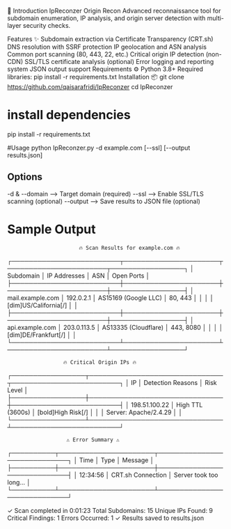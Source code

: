 🌟 Introduction
IpReconzer Origin Recon Advanced reconnaissance tool for subdomain enumeration, IP analysis, and origin server detection with multi-layer security checks.

Features ✨
Subdomain extraction via Certificate Transparency (CRT.sh)
DNS resolution with SSRF protection
IP geolocation and ASN analysis
Common port scanning (80, 443, 22, etc.)
Critical origin IP detection (non-CDN)
SSL/TLS certificate analysis (optional)
Error logging and reporting system
JSON output support
Requirements ⚙️
Python 3.8+
Required libraries: pip install -r requirements.txt
Installation 📦
git clone https://github.com/qaisarafridi/IpReconzer
cd IpReconzer

# install dependencies
pip install -r requirements.txt

#Usage
python IpReconzer.py -d example.com [--ssl] [--output results.json]

## Options
-d & --domain --> Target domain (required)
--ssl --> Enable SSL/TLS scanning (optional)
--output --> Save results to JSON file (optional)

# Sample Output
                           🔥 Scan Results for example.com 🔥                                     
┌─────────────────────────┬──────────────────────┬───────────────────────┬─────────────────┐
│ Subdomain               │ IP Addresses         │ ASN                   │ Open Ports      │
├─────────────────────────┼──────────────────────┼───────────────────────┼─────────────────┤
│ mail.example.com        │ 192.0.2.1            │ AS15169 (Google LLC)  │ 80, 443         │
│                         │                      │ [dim]US/California[/] │                 │
├─────────────────────────┼──────────────────────┼───────────────────────┼─────────────────┤
│ api.example.com         │ 203.0.113.5          │ AS13335 (Cloudflare)  │ 443, 8080       │
│                         │                      │ [dim]DE/Frankfurt[/]  │                 │
└─────────────────────────┴──────────────────────┴───────────────────────┴─────────────────┘

                      🔥 Critical Origin IPs 🔥                              
┌─────────────────┬───────────────────────────────┬─────────────────────────┐
│ IP              │ Detection Reasons             │ Risk Level              │
├─────────────────┼───────────────────────────────┼─────────────────────────┤
│ 198.51.100.22   │ High TTL (3600s)              │ [bold]High Risk[/]      │
│                 │ Server: Apache/2.4.29         │                         │
└─────────────────┴───────────────────────────────┴─────────────────────────┘
 
                       ⚠ Error Summary ⚠
┌──────────┬──────────────────────┬─────────────────────────────┐
│ Time     │ Type                 │ Message                     │
├──────────┼──────────────────────┼─────────────────────────────┤
│ 12:34:56 │ CRT.sh Connection    │ Server took too long...     │
└──────────┴──────────────────────┴─────────────────────────────┘

✓ Scan completed in 0:01:23
Total Subdomains: 15
Unique IPs Found: 9
Critical Findings: 1
Errors Occurred: 1
✓ Results saved to results.json
